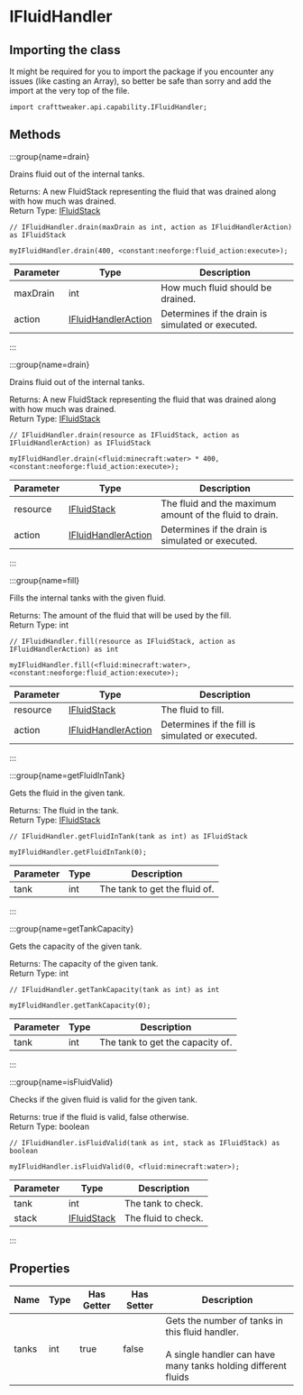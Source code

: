 # IFluidHandler

## Importing the class

It might be required for you to import the package if you encounter any issues (like casting an Array), so better be safe than sorry and add the import at the very top of the file.
```zenscript
import crafttweaker.api.capability.IFluidHandler;
```


## Methods

:::group{name=drain}

Drains fluid out of the internal tanks.

Returns: A new FluidStack representing the fluid that was drained along with how much was drained.  
Return Type: [IFluidStack](/vanilla/api/fluid/IFluidStack)

```zenscript
// IFluidHandler.drain(maxDrain as int, action as IFluidHandlerAction) as IFluidStack

myIFluidHandler.drain(400, <constant:neoforge:fluid_action:execute>);
```

| Parameter |                                Type                                 |                    Description                    |
|-----------|---------------------------------------------------------------------|---------------------------------------------------|
| maxDrain  | int                                                                 | How much fluid should be drained.                 |
| action    | [IFluidHandlerAction](/neoforge/api/capability/IFluidHandlerAction) | Determines if the drain is simulated or executed. |


:::

:::group{name=drain}

Drains fluid out of the internal tanks.

Returns: A new FluidStack representing the fluid that was drained along with how much was drained.  
Return Type: [IFluidStack](/vanilla/api/fluid/IFluidStack)

```zenscript
// IFluidHandler.drain(resource as IFluidStack, action as IFluidHandlerAction) as IFluidStack

myIFluidHandler.drain(<fluid:minecraft:water> * 400, <constant:neoforge:fluid_action:execute>);
```

| Parameter |                                Type                                 |                       Description                       |
|-----------|---------------------------------------------------------------------|---------------------------------------------------------|
| resource  | [IFluidStack](/vanilla/api/fluid/IFluidStack)                       | The fluid and the maximum amount of the fluid to drain. |
| action    | [IFluidHandlerAction](/neoforge/api/capability/IFluidHandlerAction) | Determines if the drain is simulated or executed.       |


:::

:::group{name=fill}

Fills the internal tanks with the given fluid.

Returns: The amount of the fluid that will be used by the fill.  
Return Type: int

```zenscript
// IFluidHandler.fill(resource as IFluidStack, action as IFluidHandlerAction) as int

myIFluidHandler.fill(<fluid:minecraft:water>, <constant:neoforge:fluid_action:execute>);
```

| Parameter |                                Type                                 |                   Description                    |
|-----------|---------------------------------------------------------------------|--------------------------------------------------|
| resource  | [IFluidStack](/vanilla/api/fluid/IFluidStack)                       | The fluid to fill.                               |
| action    | [IFluidHandlerAction](/neoforge/api/capability/IFluidHandlerAction) | Determines if the fill is simulated or executed. |


:::

:::group{name=getFluidInTank}

Gets the fluid in the given tank.

Returns: The fluid in the tank.  
Return Type: [IFluidStack](/vanilla/api/fluid/IFluidStack)

```zenscript
// IFluidHandler.getFluidInTank(tank as int) as IFluidStack

myIFluidHandler.getFluidInTank(0);
```

| Parameter | Type |          Description          |
|-----------|------|-------------------------------|
| tank      | int  | The tank to get the fluid of. |


:::

:::group{name=getTankCapacity}

Gets the capacity of the given tank.

Returns: The capacity of the given tank.  
Return Type: int

```zenscript
// IFluidHandler.getTankCapacity(tank as int) as int

myIFluidHandler.getTankCapacity(0);
```

| Parameter | Type |           Description            |
|-----------|------|----------------------------------|
| tank      | int  | The tank to get the capacity of. |


:::

:::group{name=isFluidValid}

Checks if the given fluid is valid for the given tank.

Returns: true if the fluid is valid, false otherwise.  
Return Type: boolean

```zenscript
// IFluidHandler.isFluidValid(tank as int, stack as IFluidStack) as boolean

myIFluidHandler.isFluidValid(0, <fluid:minecraft:water>);
```

| Parameter |                     Type                      |     Description     |
|-----------|-----------------------------------------------|---------------------|
| tank      | int                                           | The tank to check.  |
| stack     | [IFluidStack](/vanilla/api/fluid/IFluidStack) | The fluid to check. |


:::


## Properties

| Name  | Type | Has Getter | Has Setter |                                                          Description                                                          |
|-------|------|------------|------------|-------------------------------------------------------------------------------------------------------------------------------|
| tanks | int  | true       | false      | Gets the number of tanks in this fluid handler. <br />  <br />  A single handler can have many tanks holding different fluids |

